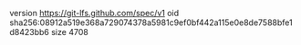 version https://git-lfs.github.com/spec/v1
oid sha256:08912a519e368a729074378a5981c9ef0bf442a115e0e8de7588bfe1d8423bb6
size 4708
